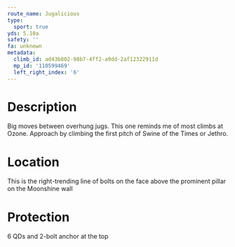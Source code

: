 ```yaml
---
route_name: Jugalicious
type:
  sport: true
yds: 5.10a
safety: ''
fa: unknown
metadata:
  climb_id: ad43b802-98b7-4ff2-a9dd-2af12322911d
  mp_id: '110599469'
  left_right_index: '6'
---
```

# Description
Big moves between overhung jugs. This one reminds me of most climbs at Ozone. Approach by climbing the first pitch of Swine of the Times or Jethro.

# Location
This is the right-trending line of bolts on the face above the prominent pillar on the Moonshine wall

# Protection
6 QDs and 2-bolt anchor at the top
